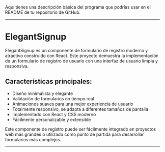 Aquí tienes una descripción básica del programa que podrías usar en el README de tu repositorio de GitHub:

---

# ElegantSignup

ElegantSignup es un componente de formulario de registro moderno y atractivo construido con React. Este proyecto demuestra la implementación de un formulario de registro de usuario con una interfaz de usuario limpia y responsiva.

## Características principales:

- Diseño minimalista y elegante
- Validación de formularios en tiempo real
- Animaciones suaves para una mejor experiencia de usuario
- Totalmente responsivo, se adapta a diferentes tamaños de pantalla
- Implementado con React y CSS moderno
- Fácilmente personalizable y extensible

Este componente de registro puede ser fácilmente integrado en proyectos web más grandes o utilizado como punto de partida para desarrollar formularios más complejos.

---
